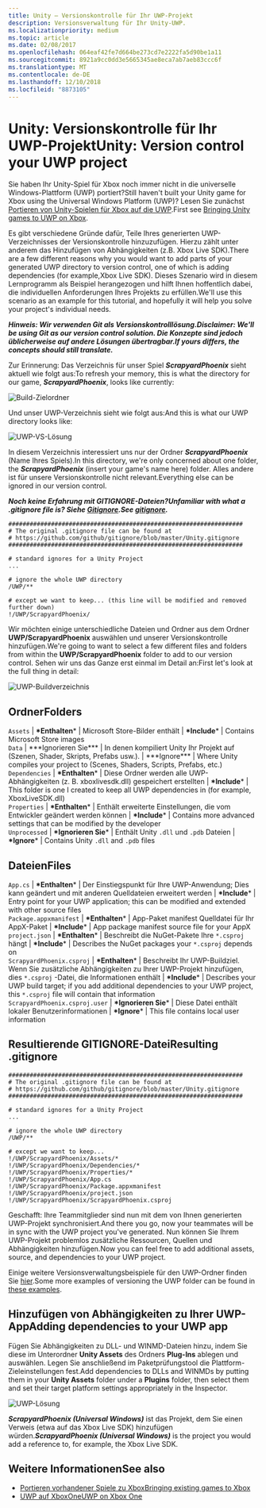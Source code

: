 ```yaml
---
title: Unity – Versionskontrolle für Ihr UWP-Projekt
description: Versionsverwaltung für Ihr Unity-UWP.
ms.localizationpriority: medium
ms.topic: article
ms.date: 02/08/2017
ms.openlocfilehash: 064eaf42fe7d664be273cd7e2222fa5d90be1a11
ms.sourcegitcommit: 8921a9cc0dd3e5665345ae8eca7ab7aeb83ccc6f
ms.translationtype: MT
ms.contentlocale: de-DE
ms.lasthandoff: 12/10/2018
ms.locfileid: "8873105"
---
```

# <a name="unity-version-control-your-uwp-project"></a><span data-ttu-id="8009f-103">Unity: Versionskontrolle für Ihr UWP-Projekt</span><span class="sxs-lookup"><span data-stu-id="8009f-103">Unity: Version control your UWP project</span></span>

<span data-ttu-id="8009f-104">Sie haben Ihr Unity-Spiel für Xbox noch immer nicht in die universelle Windows-Plattform (UWP) portiert?</span><span class="sxs-lookup"><span data-stu-id="8009f-104">Still haven't built your Unity game for Xbox using the Universal Windows Platform (UWP)?</span></span>  <span data-ttu-id="8009f-105">Lesen Sie zunächst [Portieren von Unity-Spielen für Xbox auf die UWP](development-lanes-unity.md).</span><span class="sxs-lookup"><span data-stu-id="8009f-105">First see [Bringing Unity games to UWP on Xbox](development-lanes-unity.md).</span></span>

<span data-ttu-id="8009f-106">Es gibt verschiedene Gründe dafür, Teile Ihres generierten UWP-Verzeichnisses der Versionskontrolle hinzuzufügen. Hierzu zählt unter anderem das Hinzufügen von Abhängigkeiten (z.B. Xbox Live SDK).</span><span class="sxs-lookup"><span data-stu-id="8009f-106">There are a few different reasons why you would want to add parts of your generated UWP directory to version control, one of which is adding dependencies (for example,Xbox Live SDK).</span></span>  <span data-ttu-id="8009f-107">Dieses Szenario wird in diesem Lernprogramm als Beispiel herangezogen und hilft Ihnen hoffentlich dabei, die individuellen Anforderungen Ihres Projekts zu erfüllen.</span><span class="sxs-lookup"><span data-stu-id="8009f-107">We'll use this scenario as an example for this tutorial, and hopefully it will help you solve your project's individual needs.</span></span>

***<span data-ttu-id="8009f-108">Hinweis: Wir verwenden Git als Versionskontrolllösung.</span><span class="sxs-lookup"><span data-stu-id="8009f-108">Disclaimer: We'll be using Git as our version control solution.</span></span>  <span data-ttu-id="8009f-109">Die Konzepte sind jedoch üblicherweise auf andere Lösungen übertragbar.</span><span class="sxs-lookup"><span data-stu-id="8009f-109">If yours differs, the concepts should still translate.</span></span>***

<span data-ttu-id="8009f-110">Zur Erinnerung: Das Verzeichnis für unser Spiel ***ScrapyardPhoenix*** sieht aktuell wie folgt aus:</span><span class="sxs-lookup"><span data-stu-id="8009f-110">To refresh your memory, this is what the directory for our game, ***ScrapyardPhoenix***, looks like currently:</span></span>

![Build-Zielordner](images/build-destination.png)

<span data-ttu-id="8009f-112">Und unser UWP-Verzeichnis sieht wie folgt aus:</span><span class="sxs-lookup"><span data-stu-id="8009f-112">And this is what our UWP directory looks like:</span></span>

![UWP-VS-Lösung](images/uwp-vs-solution.png)

<span data-ttu-id="8009f-114">In diesem Verzeichnis interessiert uns nur der Ordner ***ScrapyardPhoenix*** (Name Ihres Spiels).</span><span class="sxs-lookup"><span data-stu-id="8009f-114">In this directory, we're only concerned about one folder, the ***ScrapyardPhoenix*** (insert your game's name here) folder.</span></span>  <span data-ttu-id="8009f-115">Alles andere ist für unsere Versionskontrolle nicht relevant.</span><span class="sxs-lookup"><span data-stu-id="8009f-115">Everything else can be ignored in our version control.</span></span>

***<span data-ttu-id="8009f-116">Noch keine Erfahrung mit GITIGNORE-Dateien?</span><span class="sxs-lookup"><span data-stu-id="8009f-116">Unfamiliar with what a .gitignore file is?</span></span>  <span data-ttu-id="8009f-117">Siehe [Gitignore](https://git-scm.com/docs/gitignore).</span><span class="sxs-lookup"><span data-stu-id="8009f-117">See [gitignore](https://git-scm.com/docs/gitignore).</span></span>***

    ##################################################################
    # The original .gitignore file can be found at
    # https://github.com/github/gitignore/blob/master/Unity.gitignore
    ##################################################################

    # standard ignores for a Unity Project
    ...

    # ignore the whole UWP directory
    /UWP/**

    # except we want to keep... (this line will be modified and removed further down)
    !/UWP/ScrapyardPhoenix/

<span data-ttu-id="8009f-118">Wir möchten einige unterschiedliche Dateien und Ordner aus dem Ordner **UWP/ScrapyardPhoenix** auswählen und unserer Versionskontrolle hinzufügen.</span><span class="sxs-lookup"><span data-stu-id="8009f-118">We're going to want to select a few different files and folders from within the **UWP/ScrapyardPhoenix** folder to add to our version control.</span></span>  <span data-ttu-id="8009f-119">Sehen wir uns das Ganze erst einmal im Detail an:</span><span class="sxs-lookup"><span data-stu-id="8009f-119">First let's look at the full thing in detail:</span></span>

![UWP-Buildverzeichnis](images/uwp-build-directory.png)  

## <a name="folders"></a><span data-ttu-id="8009f-121">Ordner</span><span class="sxs-lookup"><span data-stu-id="8009f-121">Folders</span></span>  

`Assets`<span data-ttu-id="8009f-122"> | **\*Enthalten*** | Microsoft Store-Bilder enthält</span><span class="sxs-lookup"><span data-stu-id="8009f-122"> | **\*Include*** | Contains Microsoft Store images</span></span>  
`Data`<span data-ttu-id="8009f-123">   | \*\*\*Ignorieren Sie*\*\* | In denen kompiliert Unity Ihr Projekt auf (Szenen, Shader, Skripts, Prefabs usw.).</span><span class="sxs-lookup"><span data-stu-id="8009f-123">   | \*\*\*Ignore*\*\* | Where Unity compiles your project to (Scenes, Shaders, Scripts, Prefabs, etc.)</span></span>  
`Dependencies`<span data-ttu-id="8009f-124"> | **\*Enthalten*** | Diese Ordner werden alle UWP-Abhängigkeiten (z. B. xboxlivesdk.dll) gespeichert erstellten</span><span class="sxs-lookup"><span data-stu-id="8009f-124"> | **\*Include*** | This folder is one I created to keep all UWP dependencies in (for example, XboxLiveSDK.dll)</span></span>  
`Properties`<span data-ttu-id="8009f-125"> | **\*Enthalten*** | Enthält erweiterte Einstellungen, die vom Entwickler geändert werden können</span><span class="sxs-lookup"><span data-stu-id="8009f-125"> | **\*Include*** | Contains more advanced settings that can be modified by the developer</span></span>  
`Unprocessed`<span data-ttu-id="8009f-126"> | **\*Ignorieren Sie*** | Enthält Unity `.dll` und `.pdb` Dateien</span><span class="sxs-lookup"><span data-stu-id="8009f-126"> | **\*Ignore*** | Contains Unity `.dll` and `.pdb` files</span></span>  

## <a name="files"></a><span data-ttu-id="8009f-127">Dateien</span><span class="sxs-lookup"><span data-stu-id="8009f-127">Files</span></span>  

`App.cs`<span data-ttu-id="8009f-128"> | **\*Enthalten*** | Der Einstiegspunkt für Ihre UWP-Anwendung; Dies kann geändert und mit anderen Quelldateien erweitert werden</span><span class="sxs-lookup"><span data-stu-id="8009f-128"> | **\*Include*** | Entry point for your UWP application; this can be modified and extended with other source files</span></span>  
`Package.appxmanifest`<span data-ttu-id="8009f-129"> | **\*Enthalten*** | App-Paket manifest Quelldatei für Ihr AppX-Paket</span><span class="sxs-lookup"><span data-stu-id="8009f-129"> | **\*Include*** | App package manifest source file for your AppX</span></span>  
`project.json`<span data-ttu-id="8009f-130"> | **\*Enthalten*** | Beschreibt die NuGet-Pakete Ihre `*.csproj` hängt</span><span class="sxs-lookup"><span data-stu-id="8009f-130"> | **\*Include*** | Describes the NuGet packages your `*.csproj` depends on</span></span>  
`ScrapyardPhoenix.csproj`<span data-ttu-id="8009f-131"> | **\*Enthalten*** | Beschreibt Ihr UWP-Buildziel. Wenn Sie zusätzliche Abhängigkeiten zu Ihrer UWP-Projekt hinzufügen, dies `*.csproj` -Datei, die Informationen enthält</span><span class="sxs-lookup"><span data-stu-id="8009f-131"> | **\*Include*** | Describes your UWP build target; if you add additional dependencies to your UWP project, this `*.csproj` file will contain that information</span></span>  
`ScrapyardPhoenix.csproj.user`<span data-ttu-id="8009f-132"> | **\*Ignorieren Sie*** | Diese Datei enthält lokaler Benutzerinformationen</span><span class="sxs-lookup"><span data-stu-id="8009f-132"> | **\*Ignore*** | This file contains local user information</span></span>

## <a name="resulting-gitignore"></a><span data-ttu-id="8009f-133">Resultierende GITIGNORE-Datei</span><span class="sxs-lookup"><span data-stu-id="8009f-133">Resulting .gitignore</span></span>

    ##################################################################
    # The original .gitignore file can be found at
    # https://github.com/github/gitignore/blob/master/Unity.gitignore
    ##################################################################

    # standard ignores for a Unity Project
    ...

    # ignore the whole UWP directory
    /UWP/**

    # except we want to keep...
    !/UWP/ScrapyardPhoenix/Assets/*
    !/UWP/ScrapyardPhoenix/Dependencies/*
    !/UWP/ScrapyardPhoenix/Properties/*
    !/UWP/ScrapyardPhoenix/App.cs
    !/UWP/ScrapyardPhoenix/Package.appxmanifest
    !/UWP/ScrapyardPhoenix/project.json
    !/UWP/ScrapyardPhoenix/ScrapyardPhoenix.csproj

<span data-ttu-id="8009f-134">Geschafft: Ihre Teammitglieder sind nun mit dem von Ihnen generierten UWP-Projekt synchronisiert.</span><span class="sxs-lookup"><span data-stu-id="8009f-134">And there you go, now your teammates will be in sync with the UWP project you've generated.</span></span> <span data-ttu-id="8009f-135">Nun können Sie Ihrem UWP-Projekt problemlos zusätzliche Ressourcen, Quellen und Abhängigkeiten hinzufügen.</span><span class="sxs-lookup"><span data-stu-id="8009f-135">Now you can feel free to add additional assets, source, and dependencies to your UWP project.</span></span>

<span data-ttu-id="8009f-136">Einige weitere Versionsverwaltungsbeispiele für den UWP-Ordner finden Sie [hier](https://bitbucket.org/Unity-Technologies/windowsstoreappssamples/overview).</span><span class="sxs-lookup"><span data-stu-id="8009f-136">Some more examples of versioning the UWP folder can be found in [these examples](https://bitbucket.org/Unity-Technologies/windowsstoreappssamples/overview).</span></span>

## <a name="adding-dependencies-to-your-uwp-app"></a><span data-ttu-id="8009f-137">Hinzufügen von Abhängigkeiten zu Ihrer UWP-App</span><span class="sxs-lookup"><span data-stu-id="8009f-137">Adding dependencies to your UWP app</span></span>

<span data-ttu-id="8009f-138">Fügen Sie Abhängigkeiten zu DLL- und WINMD-Dateien hinzu, indem Sie diese im Unterordner **Unity Assets** des Ordners **Plug-Ins** ablegen und auswählen. Legen Sie anschließend im Paketprüfungstool die Plattform-Zieleinstellungen fest.</span><span class="sxs-lookup"><span data-stu-id="8009f-138">Add dependencies to DLLs and WINMDs by putting them in your **Unity Assets** folder under a **Plugins** folder, then select them and set their target platform settings appropriately in the Inspector.</span></span>

![UWP-Lösung](images/uwp-solution.PNG)

<span data-ttu-id="8009f-140">***ScrapyardPhoenix (Universal Windows)*** ist das Projekt, dem Sie einen Verweis (etwa auf das Xbox Live SDK) hinzufügen würden.</span><span class="sxs-lookup"><span data-stu-id="8009f-140">***ScrapyardPhoenix (Universal Windows)*** is the project you would add a reference to, for example, the Xbox Live SDK.</span></span>

## <a name="see-also"></a><span data-ttu-id="8009f-141">Weitere Informationen</span><span class="sxs-lookup"><span data-stu-id="8009f-141">See also</span></span>
- [<span data-ttu-id="8009f-142">Portieren vorhandener Spiele zu Xbox</span><span class="sxs-lookup"><span data-stu-id="8009f-142">Bringing existing games to Xbox</span></span>](development-lanes-landing.md)
- [<span data-ttu-id="8009f-143">UWP auf XboxOne</span><span class="sxs-lookup"><span data-stu-id="8009f-143">UWP on Xbox One</span></span>](index.md)
